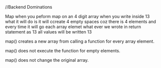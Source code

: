 //Backend Dominations

Map when you peform map on an 4 digit array when you write inside 13 what it will do is it will ccreate 4 empty spaces coz there is 4 elements and every time it will go each array elemet what ever we wrote in return statement as 13 all values will be written 13 

map() creates a new array from calling a function for every array element.

map() does not execute the function for empty elements.

map() does not change the original array.
